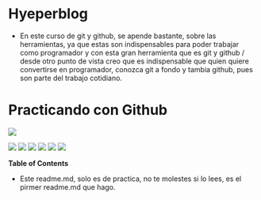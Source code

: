 # Hyeperblog

- En este curso de git y github, se apende bastante, sobre las herramientas, ya que estas son indispensables para poder trabajar como programador y con esta gran herramienta que es git y github / desde otro punto de vista creo que es indispensable que quien quiere convertirse en programador, conozca git a fondo y tambia github, pues son parte del trabajo cotidiano.

# Practicando con Github

![](https://play-lh.googleusercontent.com/PCpXdqvUWfCW1mXhH1Y_98yBpgsWxuTSTofy3NGMo9yBTATDyzVkqU580bfSln50bFU)

![](https://img.shields.io/github/stars/pandao/editor.md.svg) ![](https://img.shields.io/github/forks/pandao/editor.md.svg) ![](https://img.shields.io/github/tag/pandao/editor.md.svg) ![](https://img.shields.io/github/release/pandao/editor.md.svg) ![](https://img.shields.io/github/issues/pandao/editor.md.svg) ![](https://img.shields.io/bower/v/editor.md.svg)


**Table of Contents**


- Este readme.md, solo es de practica, no te molestes si lo lees, es el pirmer readme.md que hago. 

